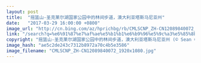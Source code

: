 ```yaml
---
layout: post
title:  "摇篮山-圣克莱尔湖国家公园中的林间步道，澳大利亚塔斯马尼亚州"
date:   "2017-03-29 16:00:00 +0800"
image_url: "http://cn.bing.com/az/hprichbg/rb/CMLSCNP_ZH-CN12089840072_1920x1080.jpg"
link: "/search?q=%e6%91%87%e7%af%ae%e5%b1%b1%e6%b9%96%e5%9c%a3%e5%85%8b%e8%8e%b1%e5%b0%94%e5%9b%bd%e5%ae%b6%e5%85%ac%e5%9b%ad&form=hpcapt&mkt=zh-cn"
copyright: "摇篮山-圣克莱尔湖国家公园中的林间步道，澳大利亚塔斯马尼亚州 (© Sean Crane/Minden Pictures)"
image_hash: "ae5c2de243c7312b8972a70c4b5e3586"
image_filename: "CMLSCNP_ZH-CN12089840072_1920x1080.jpg"
---
```

